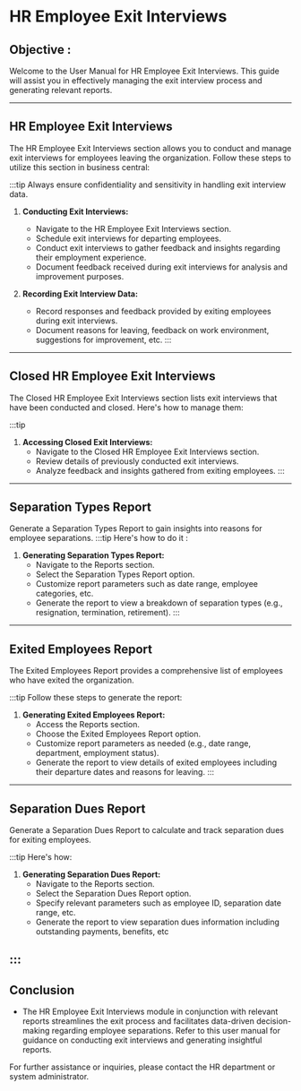 # HR Employee Exit Interviews

<div class="customized-intro-container" id="introduction">
    <h2 class="employee-recruitment"> Objective : </h2>
    <p> 
    Welcome to the User Manual for HR Employee Exit Interviews. This guide will assist you in effectively managing the exit interview process and generating relevant reports.
    </p>
</div>

---

## HR Employee Exit Interviews

The HR Employee Exit Interviews section allows you to conduct and manage exit interviews for employees leaving the organization. Follow these steps to utilize this section in business central:

:::tip Always ensure confidentiality and sensitivity in handling exit interview data.


1. **Conducting Exit Interviews:**
   - Navigate to the HR Employee Exit Interviews section.
   - Schedule exit interviews for departing employees.
   - Conduct exit interviews to gather feedback and insights regarding their employment experience.
   - Document feedback received during exit interviews for analysis and improvement purposes.

2. **Recording Exit Interview Data:**
   - Record responses and feedback provided by exiting employees during exit interviews.
   - Document reasons for leaving, feedback on work environment, suggestions for improvement, etc.
:::

---


## Closed HR Employee Exit Interviews

The Closed HR Employee Exit Interviews section lists exit interviews that have been conducted and closed. Here's how to manage them:

:::tip

1. **Accessing Closed Exit Interviews:**
   - Navigate to the Closed HR Employee Exit Interviews section.
   - Review details of previously conducted exit interviews.
   - Analyze feedback and insights gathered from exiting employees.
:::

---

## Separation Types Report

Generate a Separation Types Report to gain insights into reasons for employee separations. 
:::tip Here's how to do it :

1. **Generating Separation Types Report:**
   - Navigate to the Reports section.
   - Select the Separation Types Report option.
   - Customize report parameters such as date range, employee categories, etc.
   - Generate the report to view a breakdown of separation types (e.g., resignation, termination, retirement).
:::

---

## Exited Employees Report

The Exited Employees Report provides a comprehensive list of employees who have exited the organization. 

:::tip Follow these steps to generate the report:

1. **Generating Exited Employees Report:**
   - Access the Reports section.
   - Choose the Exited Employees Report option.
   - Customize report parameters as needed (e.g., date range, department, employment status).
   - Generate the report to view details of exited employees including their departure dates and reasons for leaving.
:::

---

## Separation Dues Report

Generate a Separation Dues Report to calculate and track separation dues for exiting employees. 

:::tip Here's how:

1. **Generating Separation Dues Report:**
   - Navigate to the Reports section.
   - Select the Separation Dues Report option.
   - Specify relevant parameters such as employee ID, separation date range, etc.
   - Generate the report to view separation dues information including outstanding payments, benefits, etc

:::
---

## Conclusion

- The HR Employee Exit Interviews module in conjunction with relevant reports streamlines the exit process and facilitates data-driven decision-making regarding employee separations. Refer to this user manual for guidance on conducting exit interviews and generating insightful reports.

For further assistance or inquiries, please contact the HR department or system administrator.
